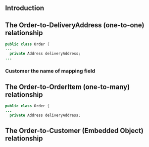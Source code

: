 ## Introduction

## The Order-to-DeliveryAddress (one-to-one) relationship

```Java
public class Order {
...
  private Address deliveryAddress;
...  
```

### Customer the name of mapping field

## The Order-to-OrderItem (one-to-many) relationship

```Java
public class Order {
...
  private Address deliveryAddress;
```

## The Order-to-Customer (Embedded Object) relationship
